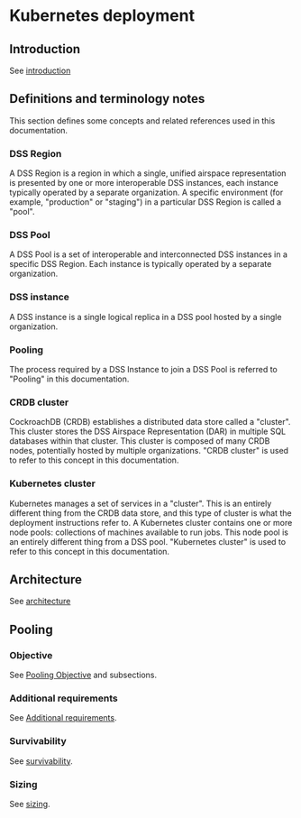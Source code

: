 # Kubernetes deployment

## Introduction

See [introduction](../build/pooling.md#introduction)

## Definitions and terminology notes

This section defines some concepts and related references used in this documentation.

### DSS Region

A DSS Region is a region in which a single, unified airspace representation is
presented by one or more interoperable DSS instances, each instance typically
operated by a separate organization.  A specific environment (for example,
"production" or "staging") in a particular DSS Region is called a "pool".

### DSS Pool

A DSS Pool is a set of interoperable and interconnected DSS instances in a specific
DSS Region. Each instance is typically operated by a separate organization.

### DSS instance

A DSS instance is a single logical replica in a DSS pool hosted by a single
organization.

### Pooling

The process required by a DSS Instance to join a DSS Pool is referred to "Pooling"
in this documentation.

### CRDB cluster

CockroachDB (CRDB) establishes a distributed data store called a "cluster".
This cluster stores the DSS Airspace Representation (DAR) in multiple SQL
databases within that cluster.  This cluster is composed of many CRDB nodes,
potentially hosted by multiple organizations.
"CRDB cluster" is used to refer to this concept in this documentation.

### Kubernetes cluster

Kubernetes manages a set of services in a "cluster".  This is an entirely
different thing from the CRDB data store, and this type of cluster is what the
deployment instructions refer to.  A Kubernetes cluster contains one or more
node pools: collections of machines available to run jobs.  This node pool is an
entirely different thing from a DSS pool.
"Kubernetes cluster" is used to refer to this concept in this documentation.

## Architecture

See [architecture](../build/deploy/README.md#architecture)

## Pooling

### Objective

See [Pooling Objective](../build/pooling.md#objective) and subsections.

### Additional requirements

See [Additional requirements](../build/pooling.md#additional-requirements).

### Survivability

See [survivability](../build/deploy/README.md#survivability).

### Sizing

See [sizing](../build/deploy/README.md#sizing).
